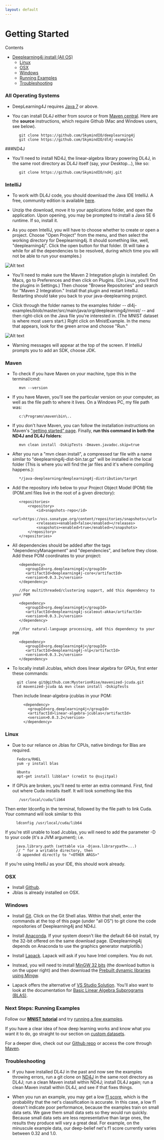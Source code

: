 ```yaml
---
layout: default
---
```


# Getting Started

Contents

* <a href="#all">Deeplearning4j install (All OS)</a>
    * <a href="#linux">Linux</a>
    * <a href="#osx">OSX</a>
    * <a href="#windows">Windows</a>
    * <a href="#next">Running Examples</a>
    * <a href="#trouble">Troubleshooting</a>

### <a name="all">All Operating Systems</a>

* DeepLearning4J requires [Java 7](http://www.oracle.com/technetwork/java/javase/downloads/jdk7-downloads-1880260.html) or above.

* You can install DL4J either from source or from [Maven central](https://oss.sonatype.org/content/repositories/snapshots/org/deeplearning4j/deeplearning4j-distribution/0.0.3.2-SNAPSHOT/). Here are the **source** instructions, which require Github (Mac and Windows users, see below). 

         git clone https://github.com/SkymindIO/deeplearning4j
         git clone https://github.com/SkymindIO/dl4j-examples

###ND4J

* You'll need to install ND4J, the linear-algebra library powering DL4J, in the same root directory as DL4J itself (say, your Desktop...), like so:

         git clone https://github.com/SkymindIO/nd4j.git

### IntelliJ

* To work with DL4J code, you should download the Java IDE IntelliJ. A free, community edition is available [here](http://www.jetbrains.com/idea/download/).

* Unzip the download, move it to your applications folder, and open the application. Upon opening, you may be prompted to install a Java SE 6 runtime. If so, install it. 

* As you open IntelliJ, you will have to choose whether to create or open a project. Choose "Open Project" from the menu, and then select the working directory for Deeplearning4j. It should something like, well, "deeplearning4j". Click the open button for that folder. (It will take a while for all the dependencies to be resolved, during which time you will not be able to run your examples.) 

![Alt text](../img/open_project.png) 

* You'll need to make sure the Maven 2 Integration plugin is installed. On Macs, go to Preferences and then click on Plugins. (On Linux, you'll find the plugins in Settings.) Then choose "Browse Repositories" and search for "Maven 2 Integration." Install that plugin and restart IntelliJ. Restarting should take you back to your java-deeplearning project. 

* Click through the folder names to the examples folder -- dl4j-examples/blob/master/src/main/java/org/deeplearning4j/mnist/ -- and then right-click on the Java file you're interested in. (The MNIST dataset is where most users start.) Right click on MnistExample. In the menu that appears, look for the green arrow and choose "Run." 

![Alt text](../img/run_menu.png)

* Warning messages will appear at the top of the screen. If IntelliJ prompts you to add an SDK, choose JDK.

### Maven

* To check if you have Maven on your machine, type this in the terminal/cmd:

         mvn --version

* If you have Maven, you'll see the particular version on your computer, as well as the file path to where it lives. On a Windows PC, my file path was:

         c:\Programs\maven\bin\..

* If you don't have Maven, you can follow the installation instructions on Maven's ["getting started" page](https://maven.apache.org/guides/getting-started/maven-in-five-minutes.html). Finally, **run this command in both the ND4J and DL4J folders**:

         mvn clean install -DskipTests -Dmaven.javadoc.skip=true

* After you run a "mvn clean install", a compressed tar file with a name similar to "deeplearning4j-dist-bin.tar.gz" will be installed in the local folder (This is where you will find the jar files and it's where compiling happens.):

         */java-deeplearning/deeplearning4j-distribution/target
	
* Add the repository info below to your Project Object Model (POM) file (POM.xml files live in the root of a given directory):

         <repositories>
             <repository>
                 <id>snapshots-repo</id>
                 <url>https://oss.sonatype.org/content/repositories/snapshots</url>
                 <releases><enabled>false</enabled></releases>
                 <snapshots><enabled>true</enabled></snapshots>
             </repository>
         </repositories>

* All dependencies should be added after the tags "dependencyManagement" and "dependencies", and before they close. 
Add these POM coordinates to your project:

         <dependency>
			<groupId>org.deeplearning4j</groupId>
			<artifactId>deeplearning4j-core</artifactId>
			<version>0.0.3.2</version>
         </dependency>
         
         //For multithreaded/clustering support, add this dependency to your POM
         
         <dependency>
			<groupId>org.deeplearning4j</groupId>
			<artifactId>deeplearning4j-scaleout-akka</artifactId>
			<version>0.0.3.2</version>
         </dependency>
         
         //For natural-language processing, add this dependency to your POM
		
         <dependency>
            <groupId>org.deeplearning4j</groupId>
            <artifactId>deeplearning4j-nlp</artifactId>
            <version>0.0.3.2</version>
         </dependency>

* To locally install Jcublas, which does linear algebra for GPUs, first enter these commands:

		git clone git@github.com:MysterionRise/mavenized-jcuda.git
		cd mavenized-jcuda && mvn clean install -DskipTests

  Then include linear-algebra-jcublas in your POM:

           <dependency>
             <groupId>org.deeplearning4j</groupId>
             <artifactId>linear-algebra-jcublas</artifactId>
             <version>0.0.3.2</version>
           </dependency>

### <a name="linux">Linux</a>

* Due to our reliance on Jblas for CPUs, native bindings for Blas are required.

        Fedora/RHEL
        yum -y install blas

        Ubuntu
        apt-get install libblas* (credit to @sujitpal)

* If GPUs are broken, you'll need to enter an extra command. First, find out where Cuda installs itself. It will look something like this

         /usr/local/cuda/lib64

Then enter ldconfig in the terminal, followed by the file path to link Cuda. Your command will look similar to this

         ldconfig /usr/local/cuda/lib64

If you're still unable to load Jcublas, you will need to add the parameter -D to your code (it's a JVM argument); i.e.

         java.library.path (settable via -Djava.librarypath=...) 
         // ^ for a writable directory, then 
         -D appended directly to "<OTHER ARGS>" 

If you're using IntelliJ as your IDE, this should work already. 

### <a name="osx">OSX</a>

* Install [Github](https://mac.github.com/).
* Jblas is already installed on OSX.  

### <a name="windows">Windows</a>

* Install [Git](https://windows.github.com/). Click on the Git Shell alias. Within that shell, enter the commands at the top of this page (under "all OS") to git clone the code repositories of Deeplearning4j and ND4J.

* Install [Anaconda](http://docs.continuum.io/anaconda/install.html#windows-install). If your system doesn't like the default 64-bit install, try the 32-bit offered on the same download page. (Deeplearning4j depends on Anaconda to use the graphics generator matplotlib.) 

* Install [Lapack](http://icl.cs.utk.edu/lapack-for-windows/lapack/). Lapack will ask if you have Intel compilers. You do not.

* Instead, you will need to install [MinGW 32 bits](http://www.mingw.org/) (the download button is on the upper right) and then download the [Prebuilt dynamic libraries using Mingw](http://icl.cs.utk.edu/lapack-for-windows/lapack/#libraries_mingw). 
* Lapack offers the alternative of [VS Studio Solution](http://icl.cs.utk.edu/lapack-for-windows/lapack/#lapacke). You'll also want to look at the documentation for [Basic Linear Algebra Subprograms (BLAS)](http://www.netlib.org/blas/). 

### <a name="next">Next Steps: Running Examples</a>

Follow our [**MNIST tutorial**](../mnist-tutorial.html) and try [running a few examples](../quickstart.html). 

If you have a clear idea of how deep learning works and know what you want it to do, go straight to our section on [custom datasets](../customdatasets.html). 

For a deeper dive, check out our [Github repo](https://github.com/agibsonccc/java-deeplearning) or access the core through [Maven](http://maven.apache.org/download.cgi).

### <a name="trouble">Troubleshooting</a>

* If you have installed DL4J in the past and now see the examples throwing errors, run a git clone on [ND4J](http://nd4j.org/getstarted.html) in the same root directory as DL4J; run a clean Maven install within ND4J; install DL4J again; run a clean Maven install within DL4J, and see if that fixes things.

* When you run an example, you may get a low [f1 score](../glossary.html#f1), which is the probability that the net's classification is accurate. In this case, a low f1 doesn't indicate poor performance, because the examples train on small data sets. We gave them small data sets so they would run quickly. Because small data sets are less representative than large ones, the results they produce will vary a great deal. For example, on the minuscule example data, our deep-belief net's f1 score currently varies between 0.32 and 1.0.
